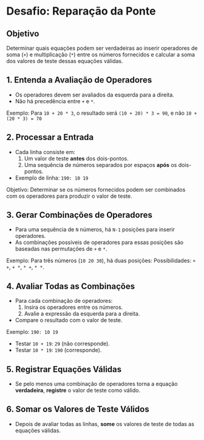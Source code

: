 # Desafio: Reparação da Ponte

## Objetivo
Determinar quais equações podem ser verdadeiras ao inserir operadores de soma (`+`) e multiplicação (`*`) entre os números fornecidos e calcular a soma dos valores de teste dessas equações válidas.

## 1. **Entenda a Avaliação de Operadores**
- Os operadores devem ser avaliados da esquerda para a direita.
- Não há precedência entre `+` e `*`.

Exemplo:
Para `10 + 20 * 3`, o resultado será `(10 + 20) * 3 = 90`, e não `10 + (20 * 3) = 70`

## 2. **Processar a Entrada**
- Cada linha consiste em:
   1. Um valor de teste **antes** dos dois-pontos.
   2. Uma sequência de números separados por espaços **após** os dois-pontos.
- Exemplo de linha: `190: 10 19`

Objetivo: Determinar se os números fornecidos podem ser combinados com os operadores para produzir o valor de teste.

## 3. **Gerar Combinações de Operadores**
- Para uma sequência de `N` números, há `N-1` posições para inserir operadores.
- As combinações possíveis de operadores para essas posições são baseadas nas permutações de `+` e `*`.

Exemplo:
Para três números (`10 20 30`), há duas posições:
Possibilidades: `+ +`, `+ *`, `* +`, `* *`.

## 4. **Avaliar Todas as Combinações**
- Para cada combinação de operadores:
  1. Insira os operadores entre os números.
  2. Avalie a expressão da esquerda para a direita.
- Compare o resultado com o valor de teste.

Exemplo:
`190: 10 19`
- Testar `10 + 19`: `29` (não corresponde).
- Testar `10 * 19`: `190` (corresponde).

## 5. **Registrar Equações Válidas**
- Se pelo menos uma combinação de operadores torna a equação **verdadeira**, **registre** o valor de teste como válido.

## 6. **Somar os Valores de Teste Válidos**
- Depois de avaliar todas as linhas, **some** os valores de teste de todas as equações válidas.